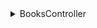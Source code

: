 <details><summary>BooksController</summary>

<details><summary><code>GET</code> <code><b>/api/books</b></code> <code>(Книги)</code></summary>

Возвращает
```json
{
  "list": [
    {
      "id": 3, //айди
      "name": "dsadsa", //имя
      "speciality": "", //кол-во
      "publishing": "" //издательство
    },
    {
      "id": 8, //айди
      "name": "dsadsa", //имя
      "speciality": "", //кол-во
      "publishing": "" //издательство
	  "about": "" //автор
	  "inventory_number": "" //инвентарь номер
	  "year_publishing": "" //год издательства
	  "img": "" //картинка (ссылка)
    }
  ],
  "count": 2
}
```
</details>

<details><summary><code>POST</code> <code><b>/api/books</b></code> <code>(Книги)</code></summary>

Принимает

```json
{
  "id": "21312312", //айди записи
  "reader_id": "2121312312", //айди читателя
  "book_id": "21312321", //айди книги
  "date_start": "1 января 2025", //дата выдачи
  "date_end_plan": "10 января 2026", //дата возвращения
  "date_end_fact": "15 января 2026", //дата возвращения по факту
}
```

Возвращает

```json
{
  "list": [
    {
      "id": 1, //айди
      "fio": "test student", //фио
      "group": "vtipob-42", //группа
      "iin": "4294967295" //иин
    },
    {
      "id": 2, //айди
      "fio": "test student 2", //фио
      "group": "vtipob-42", //группа
      "iin": "4294967294" //иин
    }
  ],
  "count": 2 //кол-во
}
```

</details>

<details><summary><code>GET</code> <code><b>/api/books/{id}</b></code> <code>(Книги по id)</code></summary>

Принимает
```json
	//api/books/3 \\КНИГА ПО АЙДИ (3 айди	- пример)
```
Возвращает
```json
{
   "id": 3,
   "name": "dsadsa",
   "speciality": "",
   "publishing": ""
}
```
</details>

<details><summary><code>POST</code> <code><b>/api/books/{id}</b></code> <code>(Книги по id)</code></summary>

Принимает
```json
{
	"name" : '', //название книги
	"speciality" : '', //кол-во
	"publishing" : '', //издательство
	"about" : '', //о книге
	"inventory_number": '', //инвентарь номер
	"year_publishing": '', //год издательства
	"img" : '', //год издательства
	"author" : '', //автор
	
}
```
Возвращает
```json
{
  "id": 3,
  "name": "dsadsa",
  "count": 1,
  "publishing": ""
}
```
</details>

<details><summary><code>DELETE</code> <code><b>/books/{id}</b></code> <code>(Книги по id)</code></summary>

Возвращает
```json
{
	"success": "true", // УДАЛЕНИЕ КНИГИ ИЗ БАЗЫ
}
```
</details>

<details><summary><code>GET</code> <code><b>/api/books-issued</b></code> <code>(Выдача книг)</code></summary>

Возвращает
```json
{
  "list": [
    {
      "id": 3,
      "reader_id": 2,
      "book_id": 3,
      "date_start": "2022-12-22 05:34:56",
      "date_end_plan": "2022-12-22 05:34:56",
      "date_end_fact": "0000-00-00 00:00:00",
      "book_name": "dsadsa",
      "book_publishing": "",
      "reader_fio": "test student 2",
      "reader_group": "vtipob-42",
      "reader_iin": "4294967294"
    }
  ],
  "count": 1
}
```
</details>

<details><summary><code>POST</code> <code><b>/api/books-issued</b></code> <code>(POST параметр Выдача Книги)</code></summary>

Принимает
```json
{
	"book_id" : "32432432",
	"reader_id" : "423432432",
	"date_start" : "1 января 2025",
	"date_end" : "15 января 2026",
}
```
Возвращает
```json
{
	"id" : "1",
	"success" : "true",
}
```
</details>

<details><summary><code>GET</code> <code><b>/api/books-issued</b></code> <code>(Выдача Книги)</code></summary>

Принимает
```json
	\\ВЫДАЧА КНИГИ\\
```
</details>

<details><summary><code>POST</code> <code><b>/api/books-issued</b></code> <code>(POST параметр выдача Книги)</code></summary>

Принимает
```json
{
	"date_end": "2022-12-22", //ДАТА СДАЧИ КНИГИ
}
```
Возвращает
```json
{
  "list": [
    {
      "id": 3,
      "reader_id": 2,
      "book_id": 3,
      "date_start": "2022-12-22 05:34:56",
      "date_end_plan": "2022-12-22 05:34:56",
      "date_end_fact": "0000-00-00 00:00:00",
      "book_name": "dsadsa",
      "book_publishing": "",
      "reader_fio": "test student 2",
      "reader_group": "vtipob-42",
      "reader_iin": "4294967294"
    }
  ],
  "count": 1
}
```
</details>

<details><summary><code>DELETE</code> <code><b>/api/books-issued</b></code> <code>(Удаление выданной книги)</code></summary>

Возвращает
```json
{	
	"success": "success", \\УДАЛЕНИЕ ВЫДАННОЙ КНИГИ ИЗ БАЗЫ
}
```
</details>
</details>